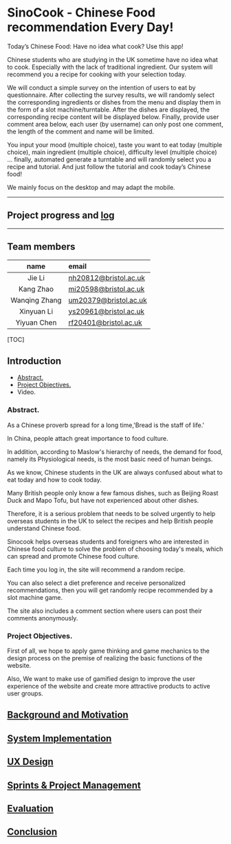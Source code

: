 # SinoCook - Chinese Food recommendation Every Day!

Today’s Chinese Food: Have no idea what cook? Use this app!

Chinese students who are studying in the UK sometime have no idea what to cook. Especially with the lack of traditional ingredient. Our system will recommend you a recipe for cooking with your selection today.  

We will conduct a simple survey on the intention of users to eat by questionnaire. After collecting the survey results, we will randomly select the corresponding ingredients or dishes from the menu and display them in the form of a slot machine/turntable. After the dishes are displayed, the corresponding recipe content will be displayed below. Finally, provide user comment area below, each user (by username) can only post one comment, the length of the comment and name will be limited.

You input your mood (multiple choice), taste you want to eat today (multiple choice), main ingredient (multiple choice), difficulty level (multiple choice) ... finally, automated generate a turntable and will randomly select you a recipe and tutorial. And just follow the tutorial and cook today’s Chinese food!  

We mainly focus on the desktop and may adapt the mobile.
***
## Project progress and [log](https://github.com/Xinyuan-L/SEGP/blob/main/team_log.md)
***

## Team members
|name|email|
|:-: | :-- |
|Jie Li| nh20812@bristol.ac.uk|
|Kang Zhao| mi20598@bristol.ac.uk|
|Wanqing Zhang| um20379@bristol.ac.uk|
|Xinyuan Li| ys20961@bristol.ac.uk|
|Yiyuan Chen| rf20401@bristol.ac.uk|

[TOC]

## Introduction

* [Abstract.](#abstract.)
* [Project Objectives.](#project-objectives.)
* Video.

### Abstract.
As a Chinese proverb spread for a long time,'Bread is the staff of life.'

In China, people attach great importance to food culture.

In addition, according to Maslow's hierarchy of needs, the demand for food, namely its Physiological needs, is the most basic need of human beings.

As we know, Chinese students in the UK are always confused about what to eat today and how to cook today.

Many British people only know a few famous dishes, such as Beijing Roast Duck and Mapo Tofu, but have not experienced about other dishes.

Therefore, it is a serious problem that needs to be solved urgently to help overseas students in the UK to select the recipes and help British people understand Chinese food.

Sinocook helps overseas students and foreigners who are interested in Chinese food culture to solve the problem of choosing today's meals, which can spread and promote Chinese food culture.

Each time you log in, the site will recommend a random recipe.

You can also select a diet preference and receive personalized recommendations, then you will get randomly recipe recommended by a slot machine game.

The site also includes a comment section where users can post their comments anonymously.

### Project Objectives.

First of all, we hope to apply game thinking and game mechanics to the design process on the premise of realizing the basic functions of the website.

Also, We want to make use of gamified design to improve the user experience of the website and create more attractive products to active user groups.

## [Background and Motivation](https://github.com/Xinyuan-L/SEGP/blob/main/Background%20and%20Motivation.md)

## [System Implementation](https://github.com/Xinyuan-L/SEGP/blob/main/System%20Implementation.md)

## [UX Design](https://github.com/Xinyuan-L/SEGP/blob/main/UX%20Design.md)

## [Sprints & Project Management](https://github.com/Xinyuan-L/SEGP/blob/main/Sprints%20%26%20Project%20Management.md)

## [Evaluation](https://github.com/Xinyuan-L/SEGP/blob/main/Evaluation.md)

## [Conclusion](https://github.com/Xinyuan-L/SEGP/blob/main/Conclusion.md)
